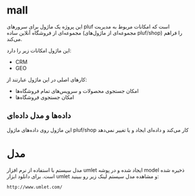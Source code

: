 # mall

این پروژه یک ماژول برای سرورهای pluf است که امکانات مربوط به مدیریت مجموعه‌ای از فروشگاه آنلاین ساده (مجموعه‌ای از ماژول‌های pluf/shop) را فراهم می‌کند.

این ماژول امکانات زیر را دارد:

- CRM
- GEO

کارهای اصلی در این ماژول عبارتند از:

- امکان جستجوی محصولات و سرویس‌های تمام فروشگاه‌ها
- امکان جستجوی فروشگاه‌ها

## داده‌ها و مدل داده‌ای

این ماژول روی داده‌های ماژول pluf/shop کار می‌کند و داده‌ای ایجاد و یا تغییر نمی‌دهد

# مدل

مدل سیستم با استفاده از نرم افزار umlet ایجاد شده و در پوشه model ذخیره شده است. برای دانلود ابزار umlet و مشاهده مدل سیستم لینک زیر رو ببینید:

	http://www.umlet.com/

